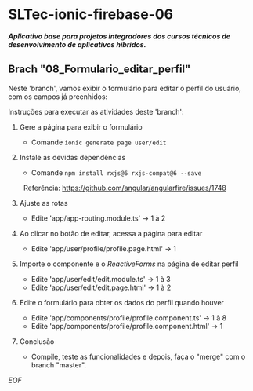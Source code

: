 # SLTec-ionic-firebase-06

__*Aplicativo base para projetos integradores dos cursos técnicos de desenvolvimento de aplicativos híbridos.*__

## Brach "08_Formulario_editar_perfil"

Neste 'branch', vamos exibir o formulário para editar o perfil do usuário, com os campos já preenhidos:

Instruções para executar as atividades deste 'branch':

1) Gere a página para exibir o formulário

    - Comande `ionic generate page user/edit`

2) Instale as devidas dependências

    - Comande `npm install rxjs@6 rxjs-compat@6 --save`

&nbsp; &nbsp; &nbsp; &nbsp; Referência: https://github.com/angular/angularfire/issues/1748

3) Ajuste as rotas

    - Edite 'app/app-routing.module.ts' &rarr; 1 à 2

4) Ao clicar no botão de editar, acessa a página para editar

    - Edite 'app/user/profile/profile.page.html' &rarr; 1 

5) Importe o componente e o *ReactiveForms* na página de editar perfil 

    - Edite 'app/user/edit/edit.module.ts' &rarr; 1 à 3
    - Edite 'app/user/edit/edit.page.html' &rarr; 1 à 2

6) Edite o formulário para obter os dados do perfil quando houver

    - Edite 'app/components/profile/profile.component.ts' &rarr; 1 à 8
    - Edite 'app/components/profile/profile.component.html' &rarr; 1

7) Conclusão

    - Compile, teste as funcionalidades e depois, faça o "merge" com o branch "master".

*EOF*
